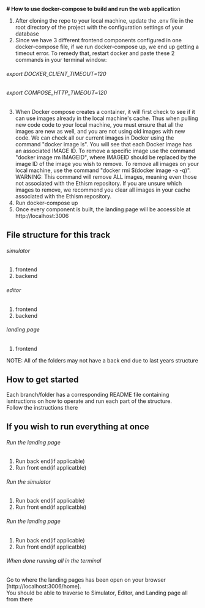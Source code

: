 **# How to use docker-compose to build and run the web applicati**on

1. After cloning the repo to your local machine, update the .env file in the root directory of the project with the
configuration settings of your database
2. Since we have 3 different frontend components configured in one docker-compose file, if we run docker-compose up, we
end up getting a timeout error. To remedy that, restart docker and paste these 2 commands in your terminal window:
###### export DOCKER_CLIENT_TIMEOUT=120
###### export COMPOSE_HTTP_TIMEOUT=120
3. When Docker compose creates a container, it will first check to see if it can use images already in the local machine's cache. Thus when pulling new code code to your         local machine, you must ensure that all the images are new as well, and you are not using old images with new code. We can check all our current images in Docker using the       command "docker image ls". You will see that each Docker image has an associated IMAGE ID. To remove a specific image use the command "docker image rm IMAGEID", where           IMAGEID should be replaced by the image ID of the image you wish to remove. To remove all images on your local machine, use the command "docker rmi $(docker image -a -q)".       WARNING: This command will remove ALL images, meaning even those not associated with the Ethism repository. If you are unsure which images to remove, we recommend you clear     all images in your cache associated with the Ethism repository.
4. Run docker-compose up
5. Once every component is built, the landing page will be accessible at http://localhost:3006

## File structure for this track

###### simulator
1. frontend
2. backend
###### editor
1. frontend
2. backend
###### landing page
1. frontend

NOTE: All of the folders may not have a back end due to last years structure

## How to get started
Each branch/folder has a corresponding README file containing isntructions on how to
operate and run each part of the structure. <br />
Follow the instructions there


## If you wish to run everything at once
###### Run the landing page
1. Run back end(if applicable)
2. Run front end(if applicatble)

###### Run the simulator
1. Run back end(if applicable)
2. Run front end(if applicatble)

###### Run the landing page
1. Run back end(if applicable)
2. Run front end(if applicatble)

###### When done running all in the terminal
Go to where the landing pages has been open on your browser [http://localhost:3006/home]. <br />
You should be able to traverse to Simulator, Editor, and Landing page all from there 
